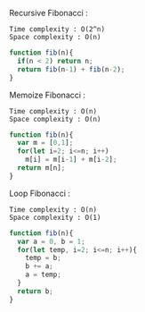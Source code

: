 Recursive Fibonacci :
````
Time complexity : O(2^n)
Space complexity : O(n)
````
````javascript
function fib(n){
  if(n < 2) return n;
  return fib(n-1) + fib(n-2);
}
````

Memoize Fibonacci :
````
Time complexity : O(n)
Space complexity : O(n)
````
````javascript
function fib(n){
  var m = [0,1];
  for(let i=2; i<=n; i++)
    m[i] = m[i-1] + m[i-2];
  return m[n];
}
````
Loop Fibonacci :
````
Time complexity : O(n)
Space complexity : O(1)
````
````javascript
function fib(n){
  var a = 0, b = 1;
  for(let temp, i=2; i<=n; i++){
    temp = b;
    b += a;
    a = temp;
  }
  return b;
}
````
